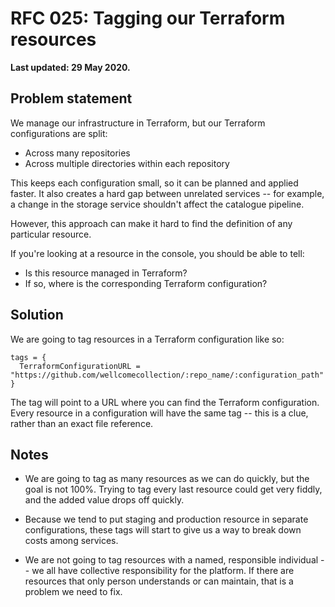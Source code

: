 # RFC 025: Tagging our Terraform resources

**Last updated: 29 May 2020.**



## Problem statement

We manage our infrastructure in Terraform, but our Terraform configurations are split:

*   Across many repositories
*   Across multiple directories within each repository

This keeps each configuration small, so it can be planned and applied faster.
It also creates a hard gap between unrelated services -- for example, a change in the storage service shouldn't affect the catalogue pipeline.

However, this approach can make it hard to find the definition of any particular resource.

If you're looking at a resource in the console, you should be able to tell:

*   Is this resource managed in Terraform?
*   If so, where is the corresponding Terraform configuration?



## Solution

We are going to tag resources in a Terraform configuration like so:

```hcl
tags = {
  TerraformConfigurationURL = "https://github.com/wellcomecollection/:repo_name/:configuration_path"
}
```

The tag will point to a URL where you can find the Terraform configuration.
Every resource in a configuration will have the same tag -- this is a clue, rather than an exact file reference.



## Notes

*   We are going to tag as many resources as we can do quickly, but the goal is not 100%.
    Trying to tag every last resource could get very fiddly, and the added value drops off quickly.

*   Because we tend to put staging and production resource in separate configurations, these tags will start to give us a way to break down costs among services.

*   We are not going to tag resources with a named, responsible individual -- we all have collective responsibility for the platform.
    If there are resources that only person understands or can maintain, that is a problem we need to fix.
